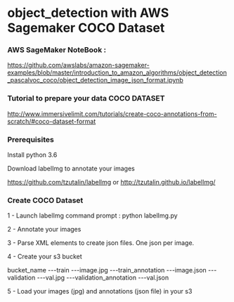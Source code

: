 # object_detection with AWS Sagemaker COCO Dataset

### AWS SageMaker NoteBook :
https://github.com/awslabs/amazon-sagemaker-examples/blob/master/introduction_to_amazon_algorithms/object_detection_pascalvoc_coco/object_detection_image_json_format.ipynb

### Tutorial to prepare your data COCO DATASET
http://www.immersivelimit.com/tutorials/create-coco-annotations-from-scratch/#coco-dataset-format

### Prerequisites

Install python 3.6 

Download labelImg to annotate your images 

https://github.com/tzutalin/labelImg or http://tzutalin.github.io/labelImg/

### Create COCO Dataset

1 - Launch labelImg
command prompt : python labelImg.py

2 - Annotate your images

3 - Parse XML elements to create json files. One json per image.

4 - Create your s3 bucket

bucket_name
---train
   ---image.jpg 
---train_annotation
   ---image.json 
---validation
   ---val.jpg 
---validation_annotation
   ---val.json
   
5 - Load your images (jpg) and annotations (json file) in your s3

